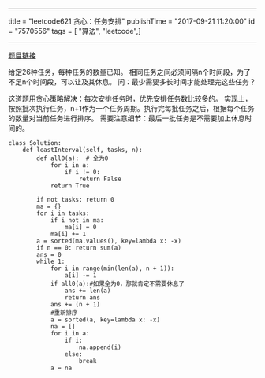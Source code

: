 ------------------
title = "leetcode621 贪心：任务安排"
publishTime = "2017-09-21 11:20:00"
id = "7570556"
tags = [ "算法", "leetcode",]

--------------

[题目链接](https://leetcode.com/problems/task-scheduler/description/)

给定26种任务，每种任务的数量已知。
相同任务之间必须间隔n个时间段，为了不足n个时间段，可以让及其休息。
问：最少需要多长时间才能处理完这些任务？

这道题用贪心策略解决：每次安排任务时，优先安排任务数比较多的。
实现上，按照批次执行任务，n+1作为一个任务周期。执行完每批任务之后，根据每个任务的数量对当前任务进行排序。
需要注意细节：最后一批任务是不需要加上休息时间的。

```python3
class Solution:
    def leastInterval(self, tasks, n):
        def all0(a):  # 全为0
            for i in a:
                if i != 0:
                    return False
            return True

        if not tasks: return 0
        ma = {}
        for i in tasks:
            if i not in ma:
                ma[i] = 0
            ma[i] += 1
        a = sorted(ma.values(), key=lambda x: -x)
        if n == 0: return sum(a)
        ans = 0
        while 1:
            for i in range(min(len(a), n + 1)):
                a[i] -= 1
            if all0(a):#如果全为0，那就肯定不需要休息了
                ans += len(a)
                return ans
            ans += (n + 1)
            #重新排序
            a = sorted(a, key=lambda x: -x)
            na = []
            for i in a:
                if i:
                    na.append(i)
                else:
                    break
            a = na

```
        